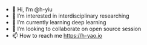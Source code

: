 - 👋 Hi, I’m @h-yiu
- 👀 I’m interested in interdisciplinary researching
- 🌱 I’m currently learning deep learning
- 💞️ I’m looking to collaborate on open source session
- 📫 How to reach me https://h-yao.io

<!---
h-yiu/h-yiu is a ✨ special ✨ repository because its `README.md` (this file) appears on your GitHub profile.
You can click the Preview link to take a look at your changes.
--->
